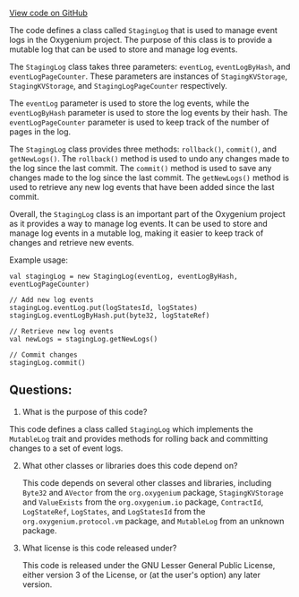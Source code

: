 [View code on GitHub](https://github.com/oxygenium/oxygenium/protocol/src/main/scala/org/oxygenium/protocol/vm/event/StagingLog.scala)

The code defines a class called `StagingLog` that is used to manage event logs in the Oxygenium project. The purpose of this class is to provide a mutable log that can be used to store and manage log events. 

The `StagingLog` class takes three parameters: `eventLog`, `eventLogByHash`, and `eventLogPageCounter`. These parameters are instances of `StagingKVStorage`, `StagingKVStorage`, and `StagingLogPageCounter` respectively. 

The `eventLog` parameter is used to store the log events, while the `eventLogByHash` parameter is used to store the log events by their hash. The `eventLogPageCounter` parameter is used to keep track of the number of pages in the log. 

The `StagingLog` class provides three methods: `rollback()`, `commit()`, and `getNewLogs()`. The `rollback()` method is used to undo any changes made to the log since the last commit. The `commit()` method is used to save any changes made to the log since the last commit. The `getNewLogs()` method is used to retrieve any new log events that have been added since the last commit. 

Overall, the `StagingLog` class is an important part of the Oxygenium project as it provides a way to manage log events. It can be used to store and manage log events in a mutable log, making it easier to keep track of changes and retrieve new events. 

Example usage:

```
val stagingLog = new StagingLog(eventLog, eventLogByHash, eventLogPageCounter)

// Add new log events
stagingLog.eventLog.put(logStatesId, logStates)
stagingLog.eventLogByHash.put(byte32, logStateRef)

// Retrieve new log events
val newLogs = stagingLog.getNewLogs()

// Commit changes
stagingLog.commit()
```
## Questions: 
 1. What is the purpose of this code?
   
   This code defines a class called `StagingLog` which implements the `MutableLog` trait and provides methods for rolling back and committing changes to a set of event logs.

2. What other classes or libraries does this code depend on?
   
   This code depends on several other classes and libraries, including `Byte32` and `AVector` from the `org.oxygenium` package, `StagingKVStorage` and `ValueExists` from the `org.oxygenium.io` package, `ContractId`, `LogStateRef`, `LogStates`, and `LogStatesId` from the `org.oxygenium.protocol.vm` package, and `MutableLog` from an unknown package.

3. What license is this code released under?
   
   This code is released under the GNU Lesser General Public License, either version 3 of the License, or (at the user's option) any later version.